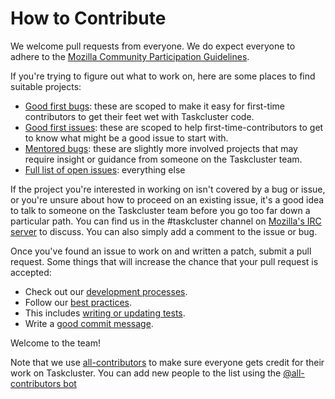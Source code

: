 # How to Contribute

We welcome pull requests from everyone. We do expect everyone to adhere to the [Mozilla Community Participation Guidelines][participation].

If you're trying to figure out what to work on, here are some places to find suitable projects:
* [Good first bugs][goodfirstbug]: these are scoped to make it easy for first-time contributors to get their feet wet with Taskcluster code.
* [Good first issues][goodfirstissue]: these are scoped to help first-time-contributors to get to know what might be a good issue to start with.
* [Mentored bugs][bugsahoy]: these are slightly more involved projects that may require insight or guidance from someone on the Taskcluster team.
* [Full list of open issues][issues]: everything else

If the project you're interested in working on isn't covered by a bug or issue, or you're unsure about how to proceed on an existing issue, it's a good idea to talk to someone on the Taskcluster team before you go too far down a particular path. You can find us in the #taskcluster channel on [Mozilla's IRC server][irc] to discuss. You can also simply add a comment to the issue or bug.

Once you've found an issue to work on and written a patch, submit a pull request. Some things that will increase the chance that your pull request is accepted:

* Check out our [development processes][developmentprocesses].
* Follow our [best practices][bestpractices].
* This includes [writing or updating tests][testing].
* Write a [good commit message][commit].

Welcome to the team!

Note that we use [all-contributors][all-contributors] to make sure everyone gets credit for their work on Taskcluster.
You can add new people to the list using the [@all-contributors bot][all-contributors-bot]

[participation]: https://www.mozilla.org/en-US/about/governance/policies/participation/
[issues]: ../../issues
[bugsahoy]: https://codetribute.mozilla.org/projects/taskcluster?tag%3Dbug
[goodfirstbug]: https://codetribute.mozilla.org/projects/taskcluster?tag%3Dgood-first-bug
[goodfirstissue]: https://codetribute.mozilla.org/projects/taskcluster?tag%3Dgood%2520first%2520issue
[irc]: https://wiki.mozilla.org/IRC
[bestpractices]: dev-docs/best-practices
[developmentprocesses]: dev-docs/development-process.md
[testing]: dev-docs/best-practices/testing.md
[commit]: dev-docs/best-practices/commits.md
[all-contributors]: https://allcontributors.org/
[all-contributors-bot]: https://allcontributors.org/docs/en/bot/usage